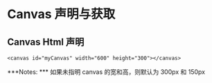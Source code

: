 # Canvas 声明与获取

## Canvas Html 声明


    <canvas id="myCanvas" width="600" height="300"></canvas>

***Notes: *** 如果未指明 canvas 的宽和高，则默认为 300px 和 150px